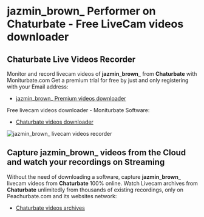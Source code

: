 # jazmin_brown_ Performer on Chaturbate - Free LiveCam videos downloader

## Chaturbate Live Videos Recorder

Monitor and record livecam videos of **jazmin_brown_** from **Chaturbate** with Moniturbate.com
Get a premium trial for free by just and only registering with your Email address:
* [jazmin_brown_ Premium videos downloader](https://moniturbate.com/request-demo-licence-key.html)

Free livecam videos downloader - Moniturbate Software:
* [Chaturbate videos downloader](https://moniturbate.com/moniturbate-download-software.html)

![jazmin_brown_ livecam videos recorder](https://peachurnet.com/templates/moniturbate-software.png)


## Capture jazmin_brown_ videos from the Cloud and watch your recordings on Streaming

Without the need of downloading a software, capture **jazmin_brown_** livecam videos from **Chaturbate** 100% online.
Watch Livecam archives from **Chaturbate** unlimitedly from thousands of existing recordings, only on Peachurbate.com and its websites network:
* [Chaturbate videos archives](https://peachurnet.com/)